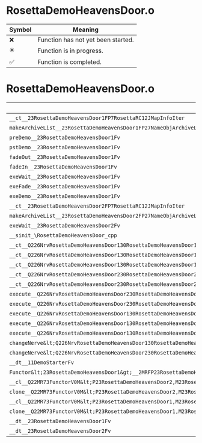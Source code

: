 # RosettaDemoHeavensDoor.o
| Symbol | Meaning 
| ------------- | ------------- 
| :x: | Function has not yet been started. 
| :eight_pointed_black_star: | Function is in progress. 
| :white_check_mark: | Function is completed. 


# RosettaDemoHeavensDoor.o
| Symbol | Decompiled? |
| ------------- | ------------- |
| `__ct__23RosettaDemoHeavensDoor1FP7RosettaRC12JMapInfoIter` | :x: |
| `makeArchiveList__23RosettaDemoHeavensDoor1FP27NameObjArchiveListCollectorRC12JMapInfoIter` | :x: |
| `preDemo__23RosettaDemoHeavensDoor1Fv` | :x: |
| `pstDemo__23RosettaDemoHeavensDoor1Fv` | :x: |
| `fadeOut__23RosettaDemoHeavensDoor1Fv` | :x: |
| `fadeIn__23RosettaDemoHeavensDoor1Fv` | :x: |
| `exeWait__23RosettaDemoHeavensDoor1Fv` | :x: |
| `exeFade__23RosettaDemoHeavensDoor1Fv` | :x: |
| `exeDemo__23RosettaDemoHeavensDoor1Fv` | :x: |
| `__ct__23RosettaDemoHeavensDoor2FP7RosettaRC12JMapInfoIter` | :x: |
| `makeArchiveList__23RosettaDemoHeavensDoor2FP27NameObjArchiveListCollectorRC12JMapInfoIter` | :x: |
| `exeWait__23RosettaDemoHeavensDoor2Fv` | :x: |
| `__sinit_\RosettaDemoHeavensDoor_cpp` | :x: |
| `__ct__Q226NrvRosettaDemoHeavensDoor130RosettaDemoHeavensDoor1NrvWaitFv` | :x: |
| `__ct__Q226NrvRosettaDemoHeavensDoor130RosettaDemoHeavensDoor1NrvFadeFv` | :x: |
| `__ct__Q226NrvRosettaDemoHeavensDoor130RosettaDemoHeavensDoor1NrvDemoFv` | :x: |
| `__ct__Q226NrvRosettaDemoHeavensDoor230RosettaDemoHeavensDoor2NrvWaitFv` | :x: |
| `__ct__Q226NrvRosettaDemoHeavensDoor230RosettaDemoHeavensDoor2NrvDemoFv` | :x: |
| `execute__Q226NrvRosettaDemoHeavensDoor230RosettaDemoHeavensDoor2NrvDemoCFP5Spine` | :x: |
| `execute__Q226NrvRosettaDemoHeavensDoor230RosettaDemoHeavensDoor2NrvWaitCFP5Spine` | :x: |
| `execute__Q226NrvRosettaDemoHeavensDoor130RosettaDemoHeavensDoor1NrvDemoCFP5Spine` | :x: |
| `execute__Q226NrvRosettaDemoHeavensDoor130RosettaDemoHeavensDoor1NrvFadeCFP5Spine` | :x: |
| `execute__Q226NrvRosettaDemoHeavensDoor130RosettaDemoHeavensDoor1NrvWaitCFP5Spine` | :x: |
| `changeNerve&lt;Q226NrvRosettaDemoHeavensDoor130RosettaDemoHeavensDoor1NrvDemo&gt;__23RosettaDemoHeavensDoor1Fv_v` | :x: |
| `changeNerve&lt;Q226NrvRosettaDemoHeavensDoor230RosettaDemoHeavensDoor2NrvDemo&gt;__23RosettaDemoHeavensDoor2Fv_v` | :x: |
| `__dt__11DemoStarterFv` | :x: |
| `Functor&lt;23RosettaDemoHeavensDoor1&gt;__2MRFP23RosettaDemoHeavensDoor1M23RosettaDemoHeavensDoor1FPCvPv_v_Q22MR73FunctorV0M&lt;P23RosettaDemoHeavensDoor1,M23RosettaDemoHeavensDoor1FPCvPv_v&gt;` | :x: |
| `__cl__Q22MR73FunctorV0M&lt;P23RosettaDemoHeavensDoor2,M23RosettaDemoHeavensDoor2FPCvPv_v&gt;CFv` | :x: |
| `clone__Q22MR73FunctorV0M&lt;P23RosettaDemoHeavensDoor2,M23RosettaDemoHeavensDoor2FPCvPv_v&gt;CFP7JKRHeap` | :x: |
| `__cl__Q22MR73FunctorV0M&lt;P23RosettaDemoHeavensDoor1,M23RosettaDemoHeavensDoor1FPCvPv_v&gt;CFv` | :x: |
| `clone__Q22MR73FunctorV0M&lt;P23RosettaDemoHeavensDoor1,M23RosettaDemoHeavensDoor1FPCvPv_v&gt;CFP7JKRHeap` | :x: |
| `__dt__23RosettaDemoHeavensDoor1Fv` | :x: |
| `__dt__23RosettaDemoHeavensDoor2Fv` | :x: |
